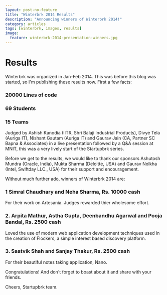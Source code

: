 ```yaml
---
layout: post-no-feature
title: "Winterbrk 2014 Results"
description: "Announcing winners of Winterbrk 2014!"
category: articles
tags: [winterbrk, images, results]
image:
  feature: winterbrk-2014-presentation-winners.jpg
---
```


# Results

Winterbrk was organized in Jan-Feb 2014. This was before this blog was started, so I'm publishing these results now. First a few facts:

### 20000 Lines of code

### 69 Students

### 15 Teams

Judged by Ashish Kanodia (IITR, Shri Balaji Industrial Products), Divye Tela (Auriga IT), Nishant Gautam (Auriga IT) and Gaurav Jain (CA, Partner SC Bapna & Associates) in a live presentation followed by a Q&A session at MNIT, this was a very lively start of the Startupbrk series.

Before we get to the results, we would like to thank our sponsors Ashutosh Mundra (Oracle, India), Mukta Sharma (Deloitte, USA) and Gaurav Nolkha (Intel, Swiftday LLC., USA) for their support and encouragement.

Without much further ado, winners of Winterbrk 2014 are:

### 1 Simral Chaudhary and Neha Sharma, Rs. 10000 cash
For their work on Artesania. Judges rewarded thier wholesome effort.

### 2. Arpita Mathur, Astha Gupta, Deenbandhu Agarwal and Pooja Bandal, Rs. 2500 cash
Loved the use of modern web application development techniques used in the creation of Flockers, a simple interest based discovery platform.

### 3. Saatvik Shah and Sanjay Thakur, Rs. 2500 cash
For their beautiful notes taking application, Nano.

Congratulations! And don't forget to boast about it and share with your friends.

Cheers,
Startupbrk team.

